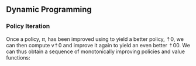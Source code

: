 ## Dynamic Programming
### Policy Iteration
Once a policy, $\pi$, has been improved using  to yield a better policy, ⇡0, we can then compute v⇡0 and
improve it again to yield an even better ⇡00. We can thus obtain a sequence of monotonically improving
policies and value functions:
